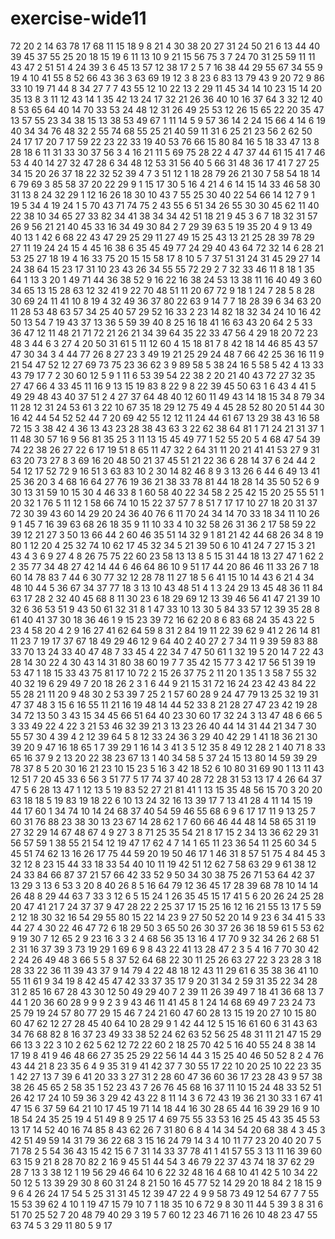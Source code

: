 # exercise-wide11
72
20
2
14
63
78
17
68
11
15
18
9
8
21
4
30
38
20
27
31
24
50
21
6
13
44
40
39
45
37
55
25
20
18
15
19
6
11
13
10
9
21
15
56
75
3
7
24
70
31
25
59
11
11
43
47
2
51
51
4
24
39
3
6
45
13
57
12
38
17
2
5
7
16
38
44
29
55
67
34
55
9
19
4
10
41
55
8
52
66
43
36
3
63
69
19
12
3
8
23
6
83
13
79
43
9
20
72
9
86
33
10
19
71
44
8
34
27
7
7
43
55
12
10
22
13
2
29
11
45
34
14
10
23
15
14
20
35
13
8
3
11
12
43
14
1
35
42
13
24
17
32
21
26
36
40
10
16
37
64
3
32
12
40
8
53
65
64
40
14
70
33
53
24
48
12
31
26
49
25
53
12
26
15
65
22
20
35
47
13
57
55
23
34
38
15
13
38
53
49
67
1
11
14
5
9
57
36
14
2
24
15
66
4
14
6
19
40
34
34
76
48
32
2
55
74
68
55
25
21
40
59
11
31
6
25
21
23
56
2
62
50
24
17
17
20
7
17
59
22
23
22
33
19
40
53
76
66
15
80
84
16
5
18
33
47
13
8
28
18
6
11
31
33
30
37
56
3
4
16
21
11
5
69
75
28
22
4
47
37
44
61
15
41
7
46
53
4
40
14
27
32
47
28
6
34
48
12
53
31
56
40
5
66
31
48
36
17
41
7
27
25
34
15
20
26
37
18
22
32
52
39
4
7
3
51
12
1
18
28
79
26
21
30
7
58
54
18
14
6
79
69
3
85
58
37
20
22
29
9
1
15
17
30
5
16
4
21
4
6
14
15
14
33
46
58
30
31
13
8
24
32
29
1
12
16
26
18
30
10
43
7
55
25
30
40
22
54
66
14
12
7
9
1
19
5
34
4
19
24
1
5
70
43
71
74
75
2
43
55
6
51
34
26
55
30
30
45
62
11
40
22
38
10
34
65
27
33
82
34
41
38
34
34
42
51
18
21
9
45
3
6
7
18
32
31
57
26
9
56
21
21
40
45
33
16
34
49
30
84
2
7
29
39
63
5
19
35
20
4
9
13
49
40
13
1
42
6
68
22
43
47
29
25
29
11
27
49
15
25
43
13
21
25
28
39
78
29
27
11
19
24
24
15
4
45
16
38
6
35
45
49
77
24
29
40
43
64
72
32
14
6
28
21
53
25
27
18
19
4
16
33
75
20
15
15
58
17
8
10
5
7
37
51
31
24
31
45
29
27
14
24
38
64
15
23
17
31
10
23
43
26
34
55
55
72
29
2
7
32
33
46
11
8
18
1
35
64
1
13
3
20
1
49
71
44
36
38
52
9
16
22
16
38
24
53
13
38
11
16
40
49
3
60
34
65
13
15
28
63
12
32
41
9
22
70
48
51
11
20
67
72
9
18
1
24
7
28
5
8
28
30
69
24
11
41
10
8
19
4
32
49
36
37
80
22
63
9
14
7
7
18
28
39
6
34
63
20
11
28
53
48
63
57
34
25
40
57
29
52
16
33
2
23
14
82
18
32
34
24
10
16
42
50
13
54
7
19
43
37
13
36
5
59
39
40
8
25
16
18
41
16
63
43
20
64
2
5
33
36
47
12
11
48
21
71
72
21
26
21
34
39
64
35
22
33
47
56
4
29
18
20
72
23
48
3
44
6
3
27
4
20
50
31
61
5
11
12
60
4
15
18
81
7
8
42
18
14
46
85
43
57
47
30
34
3
4
44
77
26
8
27
23
3
49
19
21
25
29
24
48
7
66
42
25
36
16
11
9
21
54
47
52
12
27
69
73
75
23
36
62
3
9
89
58
5
38
24
16
5
58
5
42
4
13
33
43
79
17
7
2
30
60
12
5
9
1
11
6
53
39
54
22
38
2
20
21
40
43
72
27
32
35
27
47
66
4
33
45
11
16
9
13
15
19
83
8
22
9
8
22
39
45
50
63
1
6
43
4
41
5
49
29
48
43
40
37
51
2
4
27
37
64
48
40
12
60
11
49
43
14
18
15
34
8
79
34
11
28
12
31
24
53
61
3
22
10
67
35
18
29
12
75
49
4
45
28
52
80
20
51
44
30
16
42
44
54
52
52
44
7
20
69
42
55
12
12
11
24
44
61
67
13
29
38
43
16
58
72
15
3
38
42
4
36
13
43
23
28
38
43
63
3
22
62
38
64
81
1
71
24
21
31
37
1
11
48
30
57
16
9
56
81
35
25
3
11
13
15
45
49
77
1
52
55
20
5
4
68
47
54
39
74
22
38
26
27
22
6
17
19
51
8
65
11
47
32
2
64
31
11
20
21
41
41
53
27
9
31
63
20
73
27
8
3
69
16
20
48
50
21
37
45
51
21
22
36
6
28
14
37
6
24
44
2
54
12
17
52
72
9
16
51
3
63
83
10
2
30
14
82
46
8
9
3
13
26
6
44
6
49
13
41
25
36
20
3
4
68
16
64
27
76
19
36
21
38
33
78
81
44
18
28
14
35
50
52
6
9
30
13
31
59
10
15
30
4
46
33
8
1
60
58
40
22
34
58
2
25
42
15
20
25
55
51
1
20
32
1
76
5
11
12
1
58
66
74
10
15
22
37
57
7
8
51
7
17
17
10
27
18
20
31
37
72
30
39
43
60
14
29
20
24
36
40
76
6
11
70
24
34
14
70
33
18
34
11
10
26
9
1
45
7
16
39
63
68
26
18
35
9
11
10
33
4
10
32
58
26
31
36
2
17
58
59
22
39
12
21
27
3
50
13
66
44
2
60
46
35
51
14
32
9
1
81
21
42
44
68
26
34
8
19
80
1
12
20
4
25
32
74
10
62
17
45
32
34
5
21
39
50
6
10
41
24
7
27
15
3
21
43
4
3
6
9
27
4
8
26
75
75
22
60
23
58
13
13
8
5
15
31
44
18
13
27
47
1
62
2
2
35
77
34
48
27
42
14
44
6
46
64
86
10
9
51
17
44
20
86
46
11
33
26
7
18
60
14
78
83
7
44
6
30
77
32
12
28
78
11
27
18
5
6
41
15
10
14
43
6
21
4
34
48
10
44
5
36
67
34
37
77
18
3
13
10
43
48
51
4
1
3
24
29
13
45
48
36
11
84
63
17
28
2
32
40
45
68
8
11
30
23
6
18
29
69
12
13
39
46
56
41
47
21
39
10
32
6
36
53
51
9
43
50
61
32
31
8
1
47
33
10
13
30
5
84
33
57
12
39
35
28
8
61
40
41
37
30
18
36
46
1
9
15
23
39
72
16
62
20
8
6
83
68
24
35
43
22
5
23
4
58
20
4
2
9
16
27
41
62
64
59
8
31
2
84
19
11
22
39
62
9
41
2
26
14
81
11
23
7
19
17
37
67
18
49
29
46
12
9
64
40
2
40
27
2
7
34
11
9
39
59
83
88
33
70
13
24
33
40
47
48
7
33
45
4
22
34
7
47
50
61
1
32
19
5
20
14
7
22
43
28
14
30
22
4
30
43
14
31
80
38
60
19
7
7
35
42
15
77
3
42
17
56
51
39
19
53
47
1
18
15
33
43
75
81
17
10
72
2
15
26
37
75
2
11
20
1
35
1
3
58
7
55
32
40
32
19
6
29
49
7
20
18
26
2
3
1
6
44
9
21
15
31
72
16
24
23
42
43
84
22
55
28
21
11
20
9
48
30
2
53
39
7
25
2
1
57
60
28
9
24
47
79
13
25
32
19
31
47
37
48
3
15
6
16
55
11
21
16
19
48
14
44
52
33
8
21
28
27
47
23
42
19
28
34
72
13
50
3
43
15
34
45
66
51
64
40
23
30
60
17
32
24
3
13
47
48
6
66
5
3
33
49
22
4
22
3
21
53
46
32
39
21
3
13
23
26
40
44
14
31
44
21
34
7
30
55
57
30
4
39
4
2
12
39
64
5
8
12
33
24
36
3
29
40
42
29
1
41
18
36
21
30
39
20
9
47
16
18
65
1
7
39
29
1
16
14
3
41
3
5
12
35
8
49
12
28
2
1
40
71
8
33
65
16
37
9
2
13
20
22
38
23
67
13
1
40
34
58
5
37
24
15
13
80
14
59
39
29
78
37
8
5
20
30
16
21
23
10
15
23
5
16
3
42
18
52
6
10
80
31
69
90
1
13
11
43
12
51
7
20
45
33
6
56
3
51
77
5
17
74
37
40
28
72
28
31
53
13
17
4
26
64
37
47
5
6
28
13
47
1
12
13
5
19
83
52
27
21
81
41
1
13
15
35
48
56
15
70
3
20
20
63
18
18
5
19
83
19
18
22
6
10
13
24
32
16
13
39
17
7
13
41
28
4
11
14
15
19
44
17
60
1
34
74
10
14
24
68
37
40
54
59
46
55
68
6
9
6
17
17
11
9
13
25
7
60
31
76
88
23
38
30
13
23
67
14
28
62
1
7
60
66
46
44
48
14
58
65
31
19
27
32
29
14
67
48
67
4
9
27
3
8
71
25
35
54
21
8
17
15
2
34
13
36
62
29
31
56
57
59
1
38
55
21
54
12
19
47
17
62
4
7
14
1
65
11
23
36
54
11
25
60
34
5
45
51
74
62
13
16
26
17
75
44
59
20
19
50
46
17
1
46
31
8
57
51
75
4
84
45
3
32
12
8
23
15
44
33
18
33
54
40
10
11
19
42
51
12
62
7
58
63
29
9
61
38
12
24
33
84
66
87
37
21
57
66
42
33
52
9
50
34
30
38
75
26
71
53
64
42
37
13
29
3
13
6
53
3
20
8
40
26
8
5
16
64
79
12
36
45
17
28
39
68
78
10
14
14
26
48
8
29
44
63
7
33
3
12
6
5
15
24
1
26
35
45
15
17
41
5
6
20
26
24
25
28
20
47
41
21
7
24
37
37
9
47
28
22
2
25
37
17
15
25
16
12
16
21
55
13
17
5
59
2
12
18
30
32
16
54
29
55
80
15
22
14
23
9
27
50
52
20
14
9
23
6
34
41
5
33
44
27
4
30
22
46
47
72
6
18
29
50
3
65
50
26
30
37
26
36
18
59
61
5
53
62
9
19
30
7
12
65
2
9
23
16
3
3
2
4
68
56
35
13
16
4
17
70
9
32
34
26
2
68
51
2
31
16
37
39
3
73
19
29
1
69
6
9
8
43
22
41
13
28
47
2
3
5
4
16
7
70
30
42
2
24
26
49
48
3
66
5
5
8
37
52
64
68
22
30
11
25
26
63
27
22
3
23
28
3
18
28
33
22
36
11
39
43
37
9
14
79
4
22
48
18
12
43
11
29
61
6
35
38
36
41
10
55
11
61
9
34
19
8
42
45
47
42
33
37
35
17
9
20
31
34
2
59
31
35
22
34
28
31
2
85
16
67
28
43
30
12
50
49
29
40
7
2
39
11
26
39
49
7
18
41
36
68
13
7
44
1
20
36
60
28
9
9
9
2
3
9
43
46
11
41
45
8
1
24
14
68
69
49
7
23
24
73
25
79
19
24
57
80
77
29
15
46
7
24
21
60
47
60
28
13
15
19
20
27
10
15
80
60
47
62
12
27
28
45
40
64
10
28
29
9
1
42
44
12
5
15
16
61
60
6
31
43
63
34
76
68
82
8
16
37
23
49
33
38
52
24
62
63
52
56
25
48
31
11
21
47
15
29
66
13
3
22
3
10
2
62
5
62
12
72
22
60
2
18
25
70
42
5
16
40
55
24
8
38
14
17
19
8
41
9
46
48
66
27
35
25
29
22
56
14
44
3
15
25
40
46
50
52
8
2
4
76
43
44
21
8
23
35
6
4
9
35
31
9
41
42
37
7
30
55
17
22
10
20
25
10
22
23
35
1
42
27
13
7
39
6
41
20
33
3
27
31
2
28
60
47
36
60
36
17
23
28
43
9
57
38
38
26
45
65
2
58
35
1
52
23
43
7
26
76
45
68
16
37
11
10
15
24
48
33
52
51
26
42
17
24
10
59
36
3
29
42
43
22
8
11
14
3
6
72
43
19
36
21
30
33
1
67
41
47
15
6
37
59
64
21
10
17
45
19
71
14
18
44
16
30
28
65
44
16
39
29
16
9
10
18
54
24
35
25
19
4
51
49
8
9
25
17
4
69
75
55
33
53
16
25
45
43
35
45
53
13
17
14
52
40
16
74
85
8
43
62
26
7
31
80
6
8
4
14
34
54
20
68
38
4
3
45
3
42
51
49
59
14
31
79
36
22
68
3
15
16
24
79
14
3
4
10
11
77
23
20
40
20
7
5
71
78
2
5
54
36
43
15
42
15
6
7
31
14
33
37
78
41
1
41
57
55
3
13
11
16
39
60
63
15
9
21
8
28
70
82
2
16
9
45
51
44
54
3
46
79
22
37
43
74
18
37
62
29
28
7
13
3
38
12
1
19
56
29
46
64
10
6
22
32
48
16
4
68
10
41
42
5
10
34
22
50
12
5
13
39
29
30
8
60
31
24
8
21
50
16
45
77
52
14
29
20
18
84
2
18
15
9
9
6
4
26
24
17
54
5
25
31
31
45
12
39
47
22
4
9
9
58
73
49
12
54
67
7
7
55
15
53
39
62
4
10
1
19
47
15
79
10
7
1
18
35
10
6
72
9
8
30
11
44
5
39
3
8
31
6
51
70
25
52
7
20
48
79
40
29
3
19
5
7
60
12
23
46
71
16
26
10
48
23
47
55
63
74
5
3
29
11
80
5
9
17
